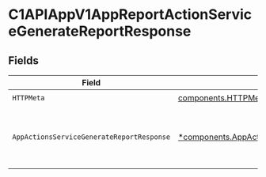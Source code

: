 # C1APIAppV1AppReportActionServiceGenerateReportResponse


## Fields

| Field                                                                                                                     | Type                                                                                                                      | Required                                                                                                                  | Description                                                                                                               |
| ------------------------------------------------------------------------------------------------------------------------- | ------------------------------------------------------------------------------------------------------------------------- | ------------------------------------------------------------------------------------------------------------------------- | ------------------------------------------------------------------------------------------------------------------------- |
| `HTTPMeta`                                                                                                                | [components.HTTPMetadata](../../models/components/httpmetadata.md)                                                        | :heavy_check_mark:                                                                                                        | N/A                                                                                                                       |
| `AppActionsServiceGenerateReportResponse`                                                                                 | [*components.AppActionsServiceGenerateReportResponse](../../models/components/appactionsservicegeneratereportresponse.md) | :heavy_minus_sign:                                                                                                        | Empty response body. Status code indicates success.                                                                       |